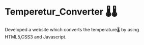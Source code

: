 # Temperetur_Converter 🌡️🌡️

Developed a website which converts the temperature🌡️ by using HTML5,CSS3 and Javascript.
